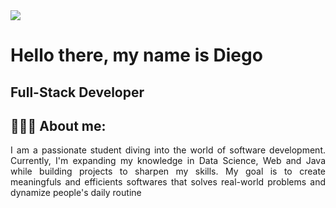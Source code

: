 <img src="https://i.pinimg.com/originals/7f/7f/28/7f7f2882899755a705a2953b6fcfc263.gif, widht=100%">

# Hello there, my name is Diego

## Full-Stack Developer

## 👨🏻‍💻 About me:

<p align="justify">
I am a passionate student diving into the world of software development. Currently, I'm expanding my knowledge in Data Science, Web and Java while building projects to sharpen my skills. My goal is to create meaningfuls and efficients softwares that solves real-world problems and dynamize people's daily routine
</p>


